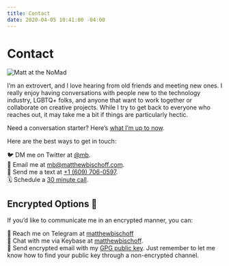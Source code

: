 ```yaml
---
title: Contact
date: 2020-04-05 10:41:00 -04:00
---
```


# Contact

![Matt at the NoMad](/uploads/nomad.jpeg)

I’m an extrovert, and I love hearing from old friends and meeting new ones. I really enjoy having conversations with people new to the technology industry, LGBTQ+ folks, and anyone that want to work together or collaborate on creative projects. While I try to get back to everyone who reaches out, it may take me a bit if things are particularly hectic.

Need a conversation starter? Here’s [what I’m up to now](https://matthewbischoff.com/now/).

Here are the best ways to get in touch:

🐦  DM me on Twitter at [@mb](https://twitter.com/mb).  
📧  Email me at [mb@matthewbischoff.com](mailto:mb@matthewbischoff.com).  
📲  Send me a text at <a href="tel:+16097060597">+1 (609) 706-0597</a>.  
🗓  Schedule a [30 minute call](https://calendly.com/matthewbischoff/30-minute-call).  

## Encrypted Options 🔐

If you’d like to communicate me in an encrypted manner, you can:

💬  Reach me on Telegram at [matthewbischoff](http://t.me/matthewbischoff)  
🔑  Chat with me via Keybase at [matthewbischoff](https://keybase.io/matthewbischoff).  
🔏  Send encrypted email with my [GPG public key](/matthewbischoff.gpg). Just remember to let me know how to find your public key through a non-encrypted channel.